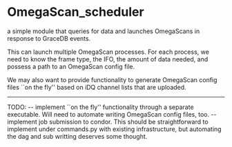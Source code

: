 # OmegaScan_scheduler

a simple module that queries for data and launches OmegaScans in response to GraceDB events.

This can launch multiple OmegaScan processes. For each process, we need to know the frame type, the IFO, the amount of data needed, and possess a path to an OmegaScan config file.

We may also want to provide functionality to generate OmegaScan config files ``on the fly'' based on iDQ channel lists that are uploaded.

---------------------------------------------------------------------

TODO:
 -- implement ``on the fly'' functionality through a separate executable. Will need to automate writing OmegaScan config files, too.
 -- implement job submission to condor. This should be straightforward to implement under commands.py with existing infrastructure, but automating the dag and sub writting deserves some thought.
